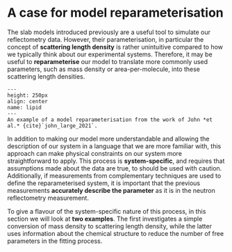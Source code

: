 # A case for model reparameterisation

The slab models introduced previously are a useful tool to simulate our reflectometry data. 
However, their parameterisation, in particular the concept of **scattering length density** is rather unintuitive compared to how we typically think about our experimental systems. 
Therefore, it may be useful to **reparameterise** our model to translate more commonly used parameters, such as mass density or area-per-molecule, into these scattering length densities. 

```{figure} ../figures/lipid.jpg
---
height: 250px
align: center
name: lipid
---
An example of a model reparameterisation from the work of John *et al.* {cite}`john_large_2021`.
```

In addition to making our model more understandable and allowing the description of our system in a language that we are more familiar with, this approach can make physical constraints on our system more straightforward to apply. 
This process is **system-specific**, and requires that assumptions made about the data are true, to should be used with caution. 
Additionally, if measurements from complementary techniques are used to define the reparameterised system, it is important that the previous measurements **accurately describe the parameter** as it is in the neutron reflectometry measurement. 

To give a flavour of the system-specific nature of this process, in this section we will look at **two examples**. 
The first investigates a simple conversion of mass density to scattering length density, while the latter uses information about the chemical structure to reduce the number of free parameters in the fitting process. 
